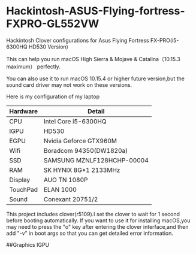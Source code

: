 # Hackintosh-ASUS-Flying-fortress-FXPRO-GL552VW
Hackintosh Clover configurations for Asus Flying Fortress FX-PRO(i5-6300HQ HD530 Version)


This can help you run macOS High Sierra & Mojave & Catalina（10.15.3 maximum） perfectly.

You can also use it to run macOS 10.15.4 or higher future version,but the sound card driver may not work on these versions.


Here is my configuration of my laptop

Hardware | Detail 
---------| -------
CPU      | Intel Core i5-6300HQ
IGPU     | HD530
EGPU     | Nvidia Geforce GTX960M
Wifi     | Boradcom 94350(DW1820a)
SSD      | SAMSUNG MZNLF128HCHP-00004
RAM      | SK HYNIX 8G*1 2133MHz
Display	 | AUO TN 1080P
TouchPad | ELAN 1000
Sound	   | Conexant 20751/2

This project includes clover(r5109).I set the clover to wait for 1 second before booting automatically. If you want to use it
for installing macOS,you may need to press the "o" key after entering the clover interface,and then add "-v" in boot args so
that you can get detailed error information.

##Graphics IGPU

